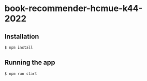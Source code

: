 # book-recommender-hcmue-k44-2022

## Installation

```bash
$ npm install
```

## Running the app

```bash
$ npm run start
```
